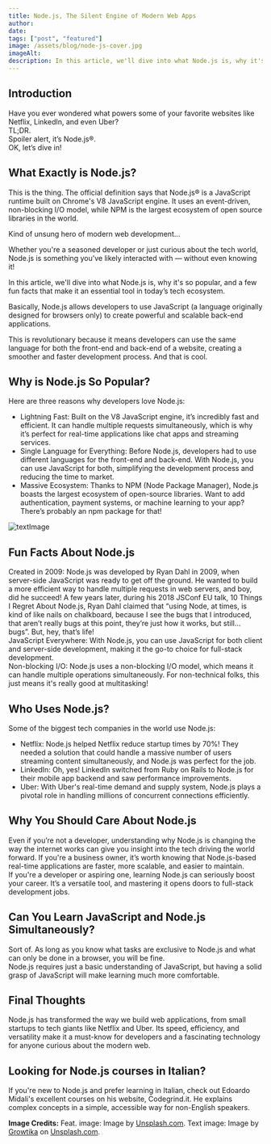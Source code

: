 ```yaml
---
title: Node.js, The Silent Engine of Modern Web Apps
author:
date:
tags: ["post", "featured"]
image: /assets/blog/node-js-cover.jpg
imageAlt:
description: In this article, we'll dive into what Node.js is, why it's so popular, and a few fun facts that make it an essential tool in today’s tech ecosystem.
---
```


## Introduction

Have you ever wondered what powers some of your favorite websites like Netflix, LinkedIn, and even Uber?
<br>
TL;DR.
<br>
Spoiler alert, it’s Node.js®.
<br>
OK, let’s dive in!

## What Exactly is Node.js?

This is the thing. The official definition says that Node.js® is a JavaScript runtime built on Chrome's V8 JavaScript engine. It uses an event-driven, non-blocking I/O model, while NPM is the largest ecosystem of open source libraries in the world.

Kind of unsung hero of modern web development…

Whether you're a seasoned developer or just curious about the tech world, Node.js is something you’ve likely interacted with — without even knowing it!

In this article, we'll dive into what Node.js is, why it's so popular, and a few fun facts that make it an essential tool in today’s tech ecosystem.

Basically, Node.js allows developers to use JavaScript (a language originally designed for browsers only) to create powerful and scalable back-end applications.

This is revolutionary because it means developers can use the same language for both the front-end and back-end of a website, creating a smoother and faster development process. And that is cool.

## Why is Node.js So Popular?

Here are three reasons why developers love Node.js:

- Lightning Fast: Built on the V8 JavaScript engine, it’s incredibly fast and efficient. It can handle multiple requests simultaneously, which is why it’s perfect for real-time applications like chat apps and streaming services.
- Single Language for Everything: Before Node.js, developers had to use different languages for the front-end and back-end. With Node.js, you can use JavaScript for both, simplifying the development process and reducing the time to market.
- Massive Ecosystem: Thanks to NPM (Node Package Manager), Node.js boasts the largest ecosystem of open-source libraries. Want to add authentication, payment systems, or machine learning to your app? There’s probably an npm package for that!

![textImage](/assets/blog/node-js-tex-image.jpg)

## Fun Facts About Node.js

Created in 2009: Node.js was developed by Ryan Dahl in 2009, when server-side JavaScript was ready to get off the ground. He wanted to build a more efficient way to handle multiple requests in web servers, and boy, did he succeed! A few years later, during his 2018 JSConf EU talk, 10 Things I Regret About Node.js, Ryan Dahl claimed that “using Node, at times, is kind of like nails on chalkboard, because I see the bugs that I introduced, that aren’t really bugs at this point, they’re just how it works, but still… bugs”. But, hey, that’s life!
<br>
JavaScript Everywhere: With Node.js, you can use JavaScript for both client and server-side development, making it the go-to choice for full-stack development.
<br>
Non-blocking I/O: Node.js uses a non-blocking I/O model, which means it can handle multiple operations simultaneously. For non-technical folks, this just means it's really good at multitasking!

## Who Uses Node.js?

Some of the biggest tech companies in the world use Node.js:

- Netflix: Node.js helped Netflix reduce startup times by 70%! They needed a solution that could handle a massive number of users streaming content simultaneously, and Node.js was perfect for the job.
- LinkedIn: Oh, yes! LinkedIn switched from Ruby on Rails to Node.js for their mobile app backend and saw performance improvements.
- Uber: With Uber's real-time demand and supply system, Node.js plays a pivotal role in handling millions of concurrent connections efficiently.

## Why You Should Care About Node.js

Even if you’re not a developer, understanding why Node.js is changing the way the internet works can give you insight into the tech driving the world forward. If you're a business owner, it’s worth knowing that Node.js-based real-time applications are faster, more scalable, and easier to maintain.
<br>
If you're a developer or aspiring one, learning Node.js can seriously boost your career. It’s a versatile tool, and mastering it opens doors to full-stack development jobs.

## Can You Learn JavaScript and Node.js Simultaneously?

Sort of. As long as you know what tasks are exclusive to Node.js and what can only be done in a browser, you will be fine.
<br>
Node.js requires just a basic understanding of JavaScript, but having a solid grasp of JavaScript will make learning much more comfortable.

## Final Thoughts

Node.js has transformed the way we build web applications, from small startups to tech giants like Netflix and Uber. Its speed, efficiency, and versatility make it a must-know for developers and a fascinating technology for anyone curious about the modern web.

## Looking for Node.js courses in Italian?
If you're new to Node.js and prefer learning in Italian, check out Edoardo Midali's excellent courses on his website, Codegrind.it. He explains complex concepts in a simple, accessible way for non-English speakers.

**Image Credits:**
Feat. image: Image by [Unsplash.com](https://unsplash.com/).
Text image: Image by [Growtika](https://unsplash.com/it/@growtika) on [Unsplash.com](https://unsplash.com/).
